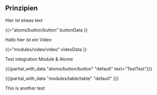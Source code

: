 <h2 class='atm-heading atm-heading--bordered'>Prinzipien</h2>

Hier ist etwas text

{{>"atoms/button/button" buttonData }}

Hallo hier ist ein Video

{{>"modules/video/video" videoData }}

Test integration Module & Atome

{{{partial_with_data "atoms/button/button" "default" text="TestTest"}}}

{{{partial_with_data "modules/table/table" "default" }}}

This is another test
